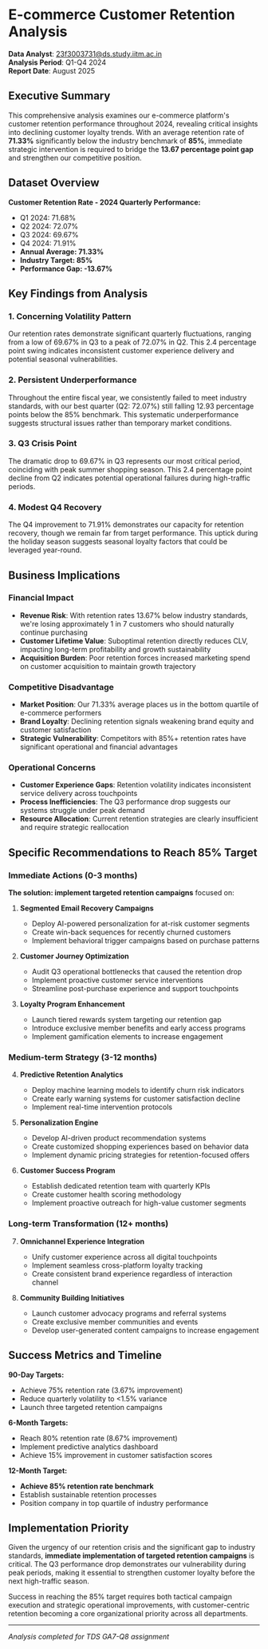 # E-commerce Customer Retention Analysis

**Data Analyst**: 23f3003731@ds.study.iitm.ac.in  
**Analysis Period**: Q1-Q4 2024  
**Report Date**: August 2025

## Executive Summary

This comprehensive analysis examines our e-commerce platform's customer retention performance throughout 2024, revealing critical insights into declining customer loyalty trends. With an average retention rate of **71.33%** significantly below the industry benchmark of **85%**, immediate strategic intervention is required to bridge the **13.67 percentage point gap** and strengthen our competitive position.

## Dataset Overview

**Customer Retention Rate - 2024 Quarterly Performance:**
- Q1 2024: 71.68%
- Q2 2024: 72.07%
- Q3 2024: 69.67%
- Q4 2024: 71.91%
- **Annual Average: 71.33%**
- **Industry Target: 85%**
- **Performance Gap: -13.67%**

## Key Findings from Analysis

### 1. Concerning Volatility Pattern
Our retention rates demonstrate significant quarterly fluctuations, ranging from a low of 69.67% in Q3 to a peak of 72.07% in Q2. This 2.4 percentage point swing indicates inconsistent customer experience delivery and potential seasonal vulnerabilities.

### 2. Persistent Underperformance
Throughout the entire fiscal year, we consistently failed to meet industry standards, with our best quarter (Q2: 72.07%) still falling 12.93 percentage points below the 85% benchmark. This systematic underperformance suggests structural issues rather than temporary market conditions.

### 3. Q3 Crisis Point
The dramatic drop to 69.67% in Q3 represents our most critical period, coinciding with peak summer shopping season. This 2.4 percentage point decline from Q2 indicates potential operational failures during high-traffic periods.

### 4. Modest Q4 Recovery
The Q4 improvement to 71.91% demonstrates our capacity for retention recovery, though we remain far from target performance. This uptick during the holiday season suggests seasonal loyalty factors that could be leveraged year-round.

## Business Implications

### Financial Impact
- **Revenue Risk**: With retention rates 13.67% below industry standards, we're losing approximately 1 in 7 customers who should naturally continue purchasing
- **Customer Lifetime Value**: Suboptimal retention directly reduces CLV, impacting long-term profitability and growth sustainability
- **Acquisition Burden**: Poor retention forces increased marketing spend on customer acquisition to maintain growth trajectory

### Competitive Disadvantage
- **Market Position**: Our 71.33% average places us in the bottom quartile of e-commerce performers
- **Brand Loyalty**: Declining retention signals weakening brand equity and customer satisfaction
- **Strategic Vulnerability**: Competitors with 85%+ retention rates have significant operational and financial advantages

### Operational Concerns
- **Customer Experience Gaps**: Retention volatility indicates inconsistent service delivery across touchpoints
- **Process Inefficiencies**: The Q3 performance drop suggests our systems struggle under peak demand
- **Resource Allocation**: Current retention strategies are clearly insufficient and require strategic reallocation

## Specific Recommendations to Reach 85% Target

### Immediate Actions (0-3 months)

**The solution: implement targeted retention campaigns** focused on:

1. **Segmented Email Recovery Campaigns**
   - Deploy AI-powered personalization for at-risk customer segments
   - Create win-back sequences for recently churned customers
   - Implement behavioral trigger campaigns based on purchase patterns

2. **Customer Journey Optimization**
   - Audit Q3 operational bottlenecks that caused the retention drop
   - Implement proactive customer service interventions
   - Streamline post-purchase experience and support touchpoints

3. **Loyalty Program Enhancement**
   - Launch tiered rewards system targeting our retention gap
   - Introduce exclusive member benefits and early access programs
   - Implement gamification elements to increase engagement

### Medium-term Strategy (3-12 months)

4. **Predictive Retention Analytics**
   - Deploy machine learning models to identify churn risk indicators
   - Create early warning systems for customer satisfaction decline
   - Implement real-time intervention protocols

5. **Personalization Engine**
   - Develop AI-driven product recommendation systems
   - Create customized shopping experiences based on behavior data
   - Implement dynamic pricing strategies for retention-focused offers

6. **Customer Success Program**
   - Establish dedicated retention team with quarterly KPIs
   - Create customer health scoring methodology
   - Implement proactive outreach for high-value customer segments

### Long-term Transformation (12+ months)

7. **Omnichannel Experience Integration**
   - Unify customer experience across all digital touchpoints
   - Implement seamless cross-platform loyalty tracking
   - Create consistent brand experience regardless of interaction channel

8. **Community Building Initiatives**
   - Launch customer advocacy programs and referral systems
   - Create exclusive member communities and events
   - Develop user-generated content campaigns to increase engagement

## Success Metrics and Timeline

**90-Day Targets:**
- Achieve 75% retention rate (3.67% improvement)
- Reduce quarterly volatility to <1.5% variance
- Launch three targeted retention campaigns

**6-Month Targets:**
- Reach 80% retention rate (8.67% improvement)
- Implement predictive analytics dashboard
- Achieve 15% improvement in customer satisfaction scores

**12-Month Target:**
- **Achieve 85% retention rate benchmark**
- Establish sustainable retention processes
- Position company in top quartile of industry performance

## Implementation Priority

Given the urgency of our retention crisis and the significant gap to industry standards, **immediate implementation of targeted retention campaigns** is critical. The Q3 performance drop demonstrates our vulnerability during peak periods, making it essential to strengthen customer loyalty before the next high-traffic season.

Success in reaching the 85% target requires both tactical campaign execution and strategic operational improvements, with customer-centric retention becoming a core organizational priority across all departments.


---
*Analysis completed for TDS GA7-Q8 assignment*
